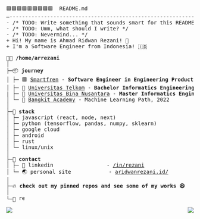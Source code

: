 <pre>
🟩🟩🟩🟩🟥🟩🟩🟩🟩  README.md 
–--------------------------------------------------------------
- /* TODO: Write something that sounds smart for this README */
- /* TODO: Umm, what should I write? */
- /* TODO: Nevermind... */
+ Hi! My name is Ahmad Ridwan Rezani! 👋
+ I'm a Software Engineer from Indonesia! 🇮🇩
</pre>

<pre>
👨‍💻 <b>/home/arrezani</b>
│
├─📦 <b>journey</b>
│ ├─ 🟩 <a href="https://www.smartfren.com/">Smartfren</a> - <b>Software Engineer in Engineering Productivity</b>
│ ├─ 🏫 <a href="https://telkomuniversity.ac.id">Universitas Telkom</a> - <b>Bachelor Informatics Engineering</b>
| ├─ 🏫 <a href="https://binus.ac.id">Universitas Bina Nusantara</a> - <b>Master Informatics Engineering</b>
│ └─ 🛑 <a href="https://bangkit.academy/">Bangkit Academy</a> - Machine Learning Path, 2022
│
├─🌟 <b>stack</b>
│ ├─ javascript (react, node, next)
│ ├─ python (tensorflow, pandas, numpy, sklearn)
│ ├─ google cloud
│ ├─ android
│ ├─ rust
│ └─ linux/unix
│
├─🤙 <b>contact</b>
│ ├─ 🛄 linkedin                 - <a href="https://www.linkedin.com/in/rezani/">/in/rezani</a>
│ └─ 🌏 personal site            - <a href="https://aridwanrezani.id">aridwanrezani.id/</a>
│ 
├─🔥 <b>check out my pinned repos and see some of my works 😆</b>
│ 
└─👀 <img height="15px" src="https://komarev.com/ghpvc/?username=rezanii" alt="rezanii">
</pre>

<p align="center">
  <a href="https://github.com/rezanii">
    <img align="left" src="https://github.com/rezanii/ghstat/blob/master/generated/languages.svg" />
  </a>
  <a href="https://github.com/rezanii">
    <img align="right" src="https://github.com/rezanii/ghstat/blob/master/generated/overview.svg" />
  </a>
</p>

